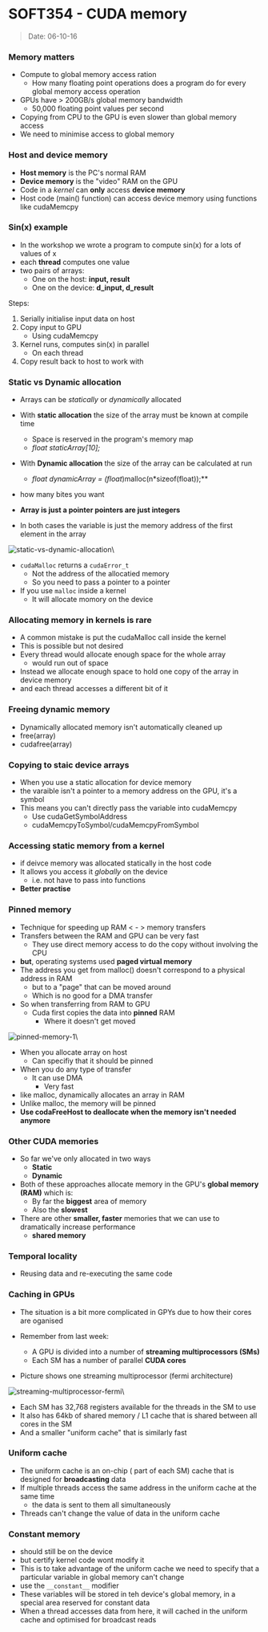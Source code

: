 # SOFT354 - CUDA memory
> Date: 06-10-16

### Memory matters

- Compute to global memory access ration
    - How many floating point operations does a program do for every global memory access operation
- GPUs have > 200GB/s global memory bandwidth
    - 50,000 floating point values per second
- Copying from CPU to the GPU is even slower than global memory access
- We need to minimise access to global memory

### Host and device memory

- **Host memory** is the PC's normal RAM
- **Device memory** is the "video" RAM on the GPU
- Code in a _kernel_ can **only** access **device memory**
- Host code (main() function) can access device memory using functions like cudaMemcpy

### Sin(x) example

- In the workshop we wrote a program to compute sin(x) for a lots of values of x
- each **thread** computes one value
- two pairs of arrays:
    - One on the host: **input, result**
    - One on the device: **d_input, d_result**

Steps:
1. Serially initialise input data on host
2. Copy input to GPU
    - Using cudaMemcpy
3. Kernel runs, computes sin(x) in parallel
    - On each thread
4. Copy result back to host to work with

### Static vs Dynamic allocation

- Arrays can be _statically_ or _dynamically_ allocated
- With **static allocation** the size of the array must be known at compile time
    - Space is reserved in the program's memory map
    - _float staticArray[10];_

- With **Dynamic allocation** the size of the array can be calculated at run
    - **float* dynamicArray = (float*)malloc(n*sizeof(float));**
- how many bites you want
- **Array is just a pointer pointers are just integers**
- In both cases the variable is just the memory address of the first element in the array


![static-vs-dynamic-allocation](img/static-vs-dynamic-allocation.png)\



- `cudaMalloc` returns a `cudaError_t`
    - Not the address of the allocatied memory
    - So you need to pass a pointer to a pointer
- If you use `malloc` inside a kernel
    - It will allocate momory on the device

### Allocating memory in kernels is rare

- A common mistake is put the cudaMalloc call inside the kernel
- This is possible but not desired
- Every thread would allocate enough space for the whole array
    - would run out of space
- Instead we allocate enough space to hold one copy of the array in device memory
- and each thread accesses a different bit of it

### Freeing dynamic memory

- Dynamically allocated memory isn't automatically cleaned up
- free(array)
- cudafree(array)

### Copying to staic device arrays

- When you use a static allocation for device memory
- the varaible isn't a pointer to a memory address on the GPU, it's a symbol
- This means you can't directly pass the variable into cudaMemcpy
    - Use cudaGetSymbolAddress
    - cudaMemcpyToSymbol/cudaMemcpyFromSymbol


### Accessing static memory from a kernel

- if deivce memory was allocated statically in the host code
- It allows you access it _globally_ on the device
    - i.e. not have to pass into functions
- **Better practise**

### Pinned memory

- Technique for speeding up RAM < - > memory transfers
- Transfers between the RAM and GPU can be very fast
    - They use direct memory access to do the copy without involving the CPU
- **but**, operating systems used **paged virtual memory**
- The address you get from malloc() doesn't correspond to a physical address in RAM
    - but to a "page" that can be moved around
    - Which is no good for a DMA transfer
- So when transferring from RAM to GPU
    - Cuda first copies the data into **pinned** RAM
        - Where it doesn't get moved

![pinned-memory-1](img/pinned-memory-1.png)\

- When you allocate array on host
    - Can specifiy that it should be pinned
- When you do any type of transfer
    - It can use DMA
        - Very fast
- like malloc, dynamically allocates an array in RAM
- Unlike malloc, the memory will be pinned
- **Use codaFreeHost to deallocate when the memory isn't needed anymore**

### Other CUDA memories

- So far we've only allocated in two ways
    - **Static**
    - **Dynamic**
- Both of these approaches allocate memory in the GPU's **global memory (RAM)** which is:
    - By far the **biggest** area of memory
    - Also the **slowest**
- There are other **smaller, faster** memories that we can use to dramatically increase performance
    - **shared memory**

### Temporal locality

- Reusing data and re-executing the same code

### Caching in GPUs

- The situation is a bit more complicated in GPYs due to how their cores are oganised
- Remember from last week:
    - A GPU is divided into a number of **streaming multiprocessors (SMs)**
    - Each SM has a number of parallel **CUDA cores**

- Picture shows one streaming multiprocessor (fermi architecture)

![streaming-multiprocessor-fermi](img/streaming-multiprocessor-fermi.png)\

- Each SM has 32,768 registers available for the threads in the SM to use
- It also has 64kb of shared memory / L1 cache that is shared between all cores in the SM
- And a smaller "uniform cache" that is similarly fast

### Uniform cache

- The uniform cache is an on-chip ( part of each SM) cache that is designed for **broadcasting** data
- If multiple threads access the same address in the uniform cache at the same time
    - the data is sent to them all simultaneously
- Threads can't change the value of data in the uniform cache

### Constant memory

- should still be on the device
- but certify kernel code wont modify it
- This is to take advantage of the uniform cache we need to specify that a particular variable in global memory can't change
- use the `__constant__` modifier
- These variables will be stored in teh device's global memory, in a special area reserved for constant data
- When a thread accesses data from here, it will cached in the uniform cache and optimised for broadcast reads


